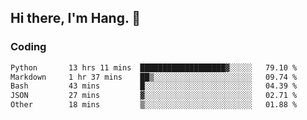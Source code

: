 ## Hi there, I'm Hang. 👋

### Coding

<!--START_SECTION:waka-->

```txt
Python       13 hrs 11 mins  ███████████████████▓░░░░░   79.10 %
Markdown     1 hr 37 mins    ██▒░░░░░░░░░░░░░░░░░░░░░░   09.74 %
Bash         43 mins         █░░░░░░░░░░░░░░░░░░░░░░░░   04.39 %
JSON         27 mins         ▓░░░░░░░░░░░░░░░░░░░░░░░░   02.71 %
Other        18 mins         ▒░░░░░░░░░░░░░░░░░░░░░░░░   01.88 %
```

<!--END_SECTION:waka-->
